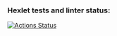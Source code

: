 ### Hexlet tests and linter status:
[![Actions Status](https://github.com/hochunacubu/java-project-61/workflows/hexlet-check/badge.svg)](https://github.com/hochunacubu/java-project-61/actions)